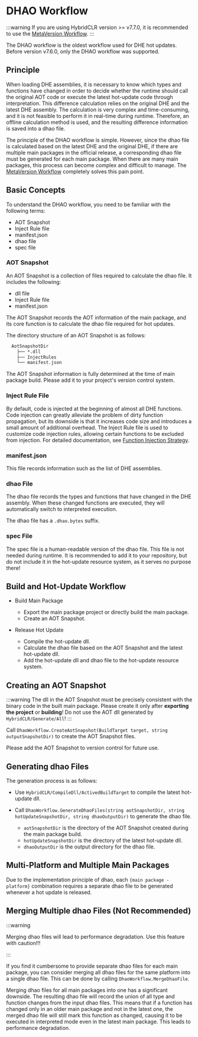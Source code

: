 # DHAO Workflow

:::warning
If you are using HybridCLR version >= v7.7.0, it is recommended to use the [MetaVersion Workflow](./metaversionworkflow).
:::

The DHAO workflow is the oldest workflow used for DHE hot updates. Before version v7.6.0, only the DHAO workflow was supported.

## Principle

When loading DHE assemblies, it is necessary to know which types and functions have changed in order to decide whether the runtime should call the original AOT code or execute the latest hot-update code through interpretation. This difference calculation relies on the original DHE and the latest DHE assembly. The calculation is very complex and time-consuming, and it is not feasible to perform it in real-time during runtime. Therefore, an offline calculation method is used, and the resulting difference information is saved into a dhao file.

The principle of the DHAO workflow is simple. However, since the dhao file is calculated based on the latest DHE and the original DHE, if there are multiple main packages in the official release, a corresponding dhao file must be generated for each main package. When there are many main packages, this process can become complex and difficult to manage. The [MetaVersion Workflow](./metaversionworkflow) completely solves this pain point.

## Basic Concepts

To understand the DHAO workflow, you need to be familiar with the following terms:

- AOT Snapshot
- Inject Rule file
- manifest.json
- dhao file
- spec file

### AOT Snapshot

An AOT Snapshot is a collection of files required to calculate the dhao file. It includes the following:

- dll file
- Inject Rule file
- manifest.json

The AOT Snapshot records the AOT information of the main package, and its core function is to calculate the dhao file required for hot updates.

The directory structure of an AOT Snapshot is as follows:

```txt
  AotSnapshotDir
    ├── *.dll
    ├── InjectRules
    └── manifest.json
```

The AOT Snapshot information is fully determined at the time of main package build. Please add it to your project's version control system.

### Inject Rule File

By default, code is injected at the beginning of almost all DHE functions. Code injection can greatly alleviate the problem of dirty function propagation, but its downside is that it increases code size and introduces a small amount of additional overhead. The Inject Rule file is used to customize code injection rules, allowing certain functions to be excluded from injection. For detailed documentation, see [Function Injection Strategy](./injectrules).

### manifest.json

This file records information such as the list of DHE assemblies.

### dhao File

The dhao file records the types and functions that have changed in the DHE assembly. When these changed functions are executed, they will automatically switch to interpreted execution.

The dhao file has a `.dhao.bytes` suffix.

### spec File

The spec file is a human-readable version of the dhao file. This file is not needed during runtime. It is recommended to add it to your repository, but do not include it in the hot-update resource system, as it serves no purpose there!

## Build and Hot-Update Workflow

- Build Main Package
  - Export the main package project or directly build the main package.
  - Create an AOT Snapshot.

- Release Hot Update
  - Compile the hot-update dll.
  - Calculate the dhao file based on the AOT Snapshot and the latest hot-update dll.
  - Add the hot-update dll and dhao file to the hot-update resource system.

## Creating an AOT Snapshot

:::warning
The dll in the AOT Snapshot must be precisely consistent with the binary code in the built main package. Please create it only after **exporting the project** or **building**! Do not use the AOT dll generated by `HybridCLR/Generate/All`!
:::

Call `DhaoWorkflow.CreateAotSnapshot(BuildTarget target, string outputSnapshotDir)` to create the AOT Snapshot files.

Please add the AOT Snapshot to version control for future use.

## Generating dhao Files

The generation process is as follows:

- Use `HybridCLR/CompileDll/ActivedBuildTarget` to compile the latest hot-update dll.
- Call `DhaoWorkflow.GenerateDhaoFiles(string aotSnapshotDir, string hotUpdateSnapshotDir, string dhaoOutputDir)` to generate the dhao file.

  - `aotSnapshotDir` is the directory of the AOT Snapshot created during the main package build.
  - `hotUpdateSnapshotDir` is the directory of the latest hot-update dll.
  - `dhaoOutputDir` is the output directory for the dhao file.

## Multi-Platform and Multiple Main Packages

Due to the implementation principle of dhao, each `{main package - platform}` combination requires a separate dhao file to be generated whenever a hot update is released.

## Merging Multiple dhao Files (Not Recommended)

:::warning

Merging dhao files will lead to performance degradation. Use this feature with caution!!!

:::

If you find it cumbersome to provide separate dhao files for each main package, you can consider merging all dhao files for the same platform into a single dhao file. This can be done by calling `DhaoWorkflow.MergeDhaoFile`.

Merging dhao files for all main packages into one has a significant downside. The resulting dhao file will record the union of all type and function changes from the input dhao files. This means that if a function has changed only in an older main package and not in the latest one, the merged dhao file will still mark this function as changed, causing it to be executed in interpreted mode even in the latest main package. This leads to performance degradation.
